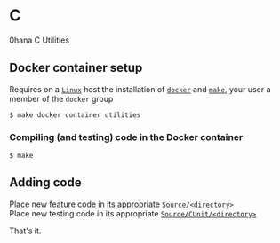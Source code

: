 # C
0hana C Utilities
## Docker container setup
Requires on a [`Linux`](https://github.com/torvalds/linux) host the installation of [`docker`](https://docs.docker.com/get-started/) and [`make`](https://www.gnu.org/software/make/), your user a member of the `docker` group 
```
$ make docker container utilities
```
### Compiling (and testing) code in the Docker container
```
$ make
```
## Adding code
Place new feature code in its appropriate [`Source/<directory>`](Source)  
Place new testing code in its appropriate [`Source/CUnit/<directory>`](Source/CUnit)

That's it.
